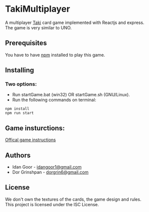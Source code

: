 # TakiMultiplayer
A multiplayer [Taki](https://en.wikipedia.org/wiki/Taki_(card_game)) card game implemented with Reactjs and express.  
The game is very similar to UNO.

## Prerequisites
You have to have [npm](https://www.npmjs.com/get-npm) installed to play this game.

## Installing
### Two options:
* Run startGame.bat (win32) OR  startGame.sh (GNU/Linux).
* Run the following commands on terminal: 
``` 
npm install
npm run start
````

## Game insturctions: 
[Offical game instructions](https://sfilev2.f-static.com/image/users/395469/ftp/my_files/Instructions_eng/SuperTaki_Web_Eng_2018.pdf?id=30888538)

## Authors
* Idan Goor - idangoor1@gmail.com
* Dor Grinshpan - dorgrin6@gmail.com

## License
We don't own the textures of the cards, the game design and rules.  
This project is licensed under the ISC License.
